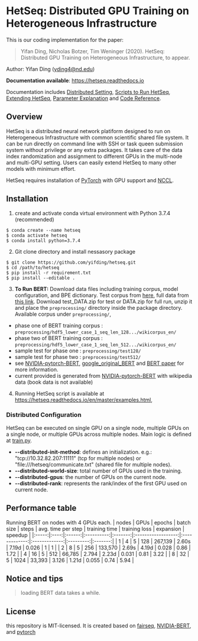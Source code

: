 # HetSeq: Distributed GPU Training on Heterogeneous Infrastructure
This is our coding implementation for the paper:

>Yifan Ding, Nicholas Botzer, Tim Weninger (2020). 
HetSeq: Distributed GPU Training on Heterogeneous Infrastructure, to appear.

Author: Yifan Ding (yding4@nd.edu)

**Documentation available**: https://hetseq.readthedocs.io 

Documentation includes [Distributed Setting](https://hetseq.readthedocs.io/en/master/distribute.html), [Scripts to Run HetSeq](https://hetseq.readthedocs.io/en/master/examples.html), [Extending HetSeq](https://hetseq.readthedocs.io/en/master/extending.html), [Parameter Explanation](https://hetseq.readthedocs.io/en/master/parameter.html) and [Code Reference](https://hetseq.readthedocs.io/en/master/task.html).

## Overview
HetSeq is a distributed neural network platiform designed to run on Heterogeneous Infrastructure with common scientific shared file system. 
It can be run directly on command line with SSH or task queen submission system without privilege or any extra packages. It takes care of the data index randomization and assignment to different GPUs in the multi-node and multi-GPU setting. Users can easily extend HetSeq to many other models with minimum effort.

HetSeq requires installation of [PyTorch](https://github.com/pytorch/pytorch) with GPU support and [NCCL](https://developer.nvidia.com/nccl).

## Installation
1) create and activate conda virtual environment with Python 3.7.4 (recommended)
```
$ conda create --name hetseq
$ conda activate hetseq
$ conda install python=3.7.4
```

2) Git clone directory and install nessasory package
```
$ git clone https://github.com/yifding/hetseq.git
$ cd /path/to/hetseq
$ pip install -r requirement.txt 
$ pip install --editable . 
```

3) **To Run BERT:** Download data files including training corpus, model configuration, and BPE dictionary. Test corpus from [here](https://drive.google.com/file/d/1ZPJVAiV7PsewChi7xKACrjuniJ2N9Sry/view?usp=sharing), full data from [this link](https://drive.google.com/file/d/1Vq_UO-T9345uYs8a7zloukGfhDXSDd2A/view?usp=sharing). Download test_DATA.zip for test or DATA.zip for full run, unzip it and place the ```preprocessing/``` directory inside the package directory. Available corpus under ```preprocessing/```, 

* phase one of BERT training corpus : ```preprocessing/hdf5_lower_case_1_seq_len_128.../wikicorpus_en/```
* phase two of BERT training corpus : ```preprocessing/hdf5_lower_case_1_seq_len_512.../wikicorpus_en/```
* sample test for phase one : ```preprocessing/test128/```
* sample test for phase two : ```preprocessing/test512/```
* see [NVIDIA-pytorch-BERT](https://arxiv.org/abs/1810.04805), [google_original_BERT](https://github.com/google-research/bert) and [BERT paper](https://arxiv.org/abs/1810.04805) for more information.
* current provided is generated from [NVIDIA-pytorch-BERT](https://arxiv.org/abs/1810.04805) with wikipedia data (book data is not available)

4) Running HetSeq script is available at https://hetseq.readthedocs.io/en/master/examples.html, 

### Distributed Configuration
HetSeq can be executed on single GPU on a single node, multiple GPUs on a single node, or multiple GPUs across multiple nodes. Main logic is defined at [train.py](https://github.com/yifding/hetseq/blob/master/train.py#L213). 

* **--distributed-init-method**: defines an initialization. e.g.: "tcp://10.32.82.207:11111" (tcp for multiple nodes) or "file:///hetseq/communicate.txt" (shared file for multiple nodes).
* **--distributed-world-size**: total number of GPUs used in the training.
* **--distributed-gpus**: the number of GPUs on the current node.
* **--distributed-rank**: represents the rank/index of the first GPU used on current node. 




## Performance table
Running BERT on nodes with 4 GPUs each.
| nodes | GPUs | epochs | batch size |  steps  | avg. time per step | training time | training loss | expansion | speedup |
|:-----:|:----:|:------:|:----------:|:-------:|:------------------:|:-------------:|:-------------:|:---------:|:-------:|
|   1   |   4  |    5   |     128    | 267,139 |        2.60s       |     7.19d     |     0.026     |     1     |    1    |
|   2   |   8  |    5   |     256    | 133,570 |        2.69s       |     4.19d     |     0.028     |    0.86   |   1.72  |
|   4   |  16  |    5   |     512    |  66,785 |        2.794       |     2.23d     |     0.031     |    0.81   |   3.22  |
|   8   |  32  |    5   |     1024   |  33,393 |        3.126       |     1.21d     |     0.055     |    0.74   |   5.94  |

## Notice and tips
> loading BERT data takes a while. 

## License
this repository is MIT-licensed. It is created based on [fairseq](https://github.com/pytorch/fairseq), 
[NVIDIA-BERT](https://github.com/NVIDIA/DeepLearningExamples/tree/master/PyTorch/LanguageModeling/BERT), and 
[pytorch](https://github.com/pytorch/pytorch) 




